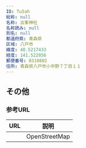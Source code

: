 ```yaml
---
ID: Tu5ah
総称: null
名称: 古峯神社
名称読み: null
別名: null
都道府県: 青森県
区域: 八戸市
緯度: 40.5217433
経度: 141.522056
郵便番号: 0310802
住所: 青森県八戸市小中野７丁目１１
---
```


## その他

### 参考URL

| URL | 説明          |
| --- | ------------- |
|     | OpenStreetMap |
